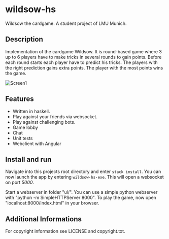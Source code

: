 # wildsow-hs
Wildsow the cardgame. A student project of LMU Munich.

## Description
Implementation of the cardgame Wildsow. It is round-based game where 3 up to 6 players have to make tricks in several rounds to gain points.
Before each round starts each player have to predict his tricks. The players with the right prediction gains extra points. The player with the most points wins the game. 

![Screen1](https://raw.githubusercontent.com/romue404/wildsow.hs/master/screens/screen4.PNG)

## Features
- Written in haskell.
- Play against your friends via websocket.
- Play against challenging bots.
- Game lobby
- Chat
- Unit tests
- Webclient with Angular

## Install and run
Navigate into this projects root directory and enter `stack install`.
You can now launch the app by entering `wildsow-hs-exe`.
This will open a websocket on port *5000*.

Start a webserver in folder "ui/". You can use a simple python webserver with "python -m SimpleHTTPServer 8000".
To play the game, now open "localhost:8000/index.html" in your browser. 

## Additional Informations
For copyright information see LICENSE and copyright.txt.
 